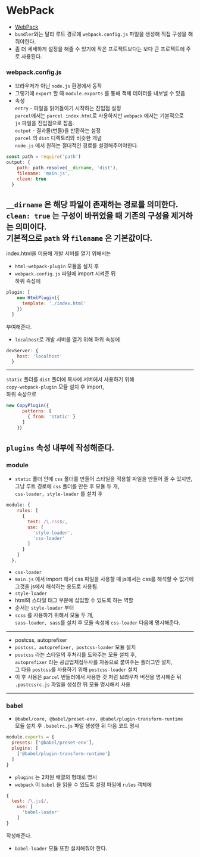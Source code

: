 # WebPack  
- [WebPack](https://webpack.js.org/)
- `bundler`와는 달리 루트 경로에 `webpack.config.js` 파일을 생성해 직접 구성을 해줘야한다.
- 좀 더 세세하게 설정을 해줄 수 있기에 작은 프로젝트보다는 보다 큰 프로젝트에 주로 사용된다.
### webpack.config.js
- 브라우저가 아닌 `node.js` 환경에서 동작
- 그렇기에 `export` 할 때 `module.exports` 를 통해 객체 데이터를 내보낼 수 있음
- 속성  
`entry` - 파일을 읽어들이기 시작하는 진입점 설정  
`parcel`에서는 `parcel index.html`로 사용하지만 `webpack` 에서는 기본적으로  
`js` 파일을 진입점으로 잡음.  
`output` - 결과물(번들)을 반환하는 설정  
`parcel` 의 `dist` 디렉토리와 비슷한 개념  
`node.js` 에서 원하는 절대적인 경로를 설정해주어야한다.  
```js
const path = require('path')
output: {
    path: path.resolve(__dirname, 'dist'),
    filename: 'main.js',
    clean: true
  }
```  
`__dirname` 은 해당 파일이 존재하는 경로를 의미한다.  
`clean: true` 는 구성이 바뀌었을 때 기존의 구성을 제거하는 의미이다.  
기본적으로 `path` 와 `filename` 은 기본값이다.
---
index.html을 이용해 개발 서버를 열기 위해서는  
- `html-webpack-plugin` 모듈을 설치 후  
- `webpack.config.js` 파일에 import 시켜준 뒤  
하위 속성에  
```js
plugin: [
    new HtmlPlugin({
      template: './index.html'
    })
  ]
```
부여해준다.
- `localhost`로 개발 서버를 열기 위해 하위 속성에  
```js
devServer: {
    host: 'localhost'
  }
```
---
`static` 폴더를 `dist` 폴더에 복사에 서버에서 사용하기 위해  
`copy-webpack-plugin` 모듈 설치 후 import,  
하위 속성으로  
```js
new CopyPlugin({
      patterns: [
        { from: 'static' }
      ]
    })
```
`plugins` 속성 내부에 작성해준다.
---
### module
- `static` 폴더 안에 `css` 폴더를 만들어 스타일을 적용할 파일을 만들어 줄 수 있지만,  
그냥 루트 경로에 `css` 폴더를 만든 후 모듈 두 개,  
`css-loader, style-loader` 를 설치 후  
```js
module: {
    rules: [
      {
        test: /\.css$/,
        use: [
          'style-loader',
          'css-loader'
        ]
      }
    ]
  },
```
- `css-loader`  
- `main.js` 에서 import 해서 css 파일을 사용할 때 js에서는 css를 해석할 수 없기에  
그것을 js에서 해석하는 용도로 사용됨.
- `style-loader`
- html의 스타일 태그 부분에 삽입할 수 있도록 하는 역할
- 순서는 `style-loader` 부터
- `scss` 를 사용하기 위해서 모듈 두 개,  
`sass-loader, sass`를 설치 후 모듈 속성에 `css-loader` 다음에 명시해준다.
---
- postcss, autoprefixer
- `postcss, autoprefixer, postcss-loader` 모듈 설치
- `postcss` 라는 스타일의 후처리를 도와주는 모듈 설치 후,  
`autoprefixer` 라는 공급업체접두사를 자동으로 붙여주는 플러그인 설치,  
그 다음 `postcss`를 사용하기 위해 `postcss-loader` 설치
- 이 후 사용은 `parcel` 번들러에서 사용한 것 처럼 브라우저 버전을 명시해준 뒤  
`.postcssrc.js` 파일을 생성한 뒤 모듈 명시해서 사용
---
### babel
- `@babel/core, @babel/preset-env, @babel/plugin-transform-runtime`  
모듈 설치 후 `.babelrc.js` 파일 생성한 뒤 다음 코드 명시
```js
module.exports = {
  presets: ['@babel/preset-env'],
  plugins: [
    ['@babel/plugin-transform-runtime']
  ]
}
```
- `plugins` 는 2차원 배열의 형태로 명시
- `webpack` 이 `babel` 을 읽을 수 있도록 설정 파일에 `rules` 객체에  
```js
{
  test: /\.js$/,
    use: [
      'babel-loader'
    ]
}
```
작성해준다.
- `babel-loader` 모듈 또한 설치해줘야 한다.